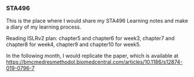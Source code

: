 ### STA496

This is the place where I would share my STA496 Learning notes and make a diary of my learning process.

Reading ISLRv2 plan: chapter5 and chapter6 for week3, chapter7 and chapter8 for week4, chapter9 and chapter10 for week5.

In the following month, I would replicate the paper, which is available at https://bmcmedresmethodol.biomedcentral.com/articles/10.1186/s12874-019-0796-7
